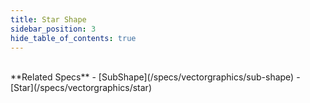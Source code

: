 ```yaml
---
title: Star Shape
sidebar_position: 3
hide_table_of_contents: true
---
```


<DarumaPlayer src='/feature/geometry/geometry__star_shape.daruma' />

<br />
**Related Specs**
- [SubShape](/specs/vectorgraphics/sub-shape)
- [Star](/specs/vectorgraphics/star)
